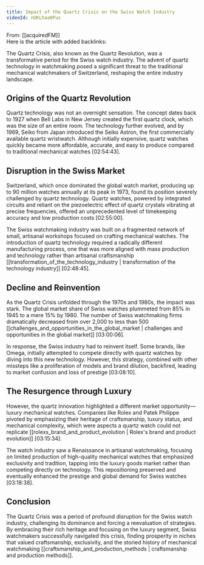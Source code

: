 ```yaml
---
title: Impact of the Quartz Crisis on the Swiss Watch Industry
videoId: nUKLhaa0Pus
---
```


From: [[acquiredFM]] <br/> 
Here is the article with added backlinks:

The Quartz Crisis, also known as the Quartz Revolution, was a transformative period for the Swiss watch industry. The advent of quartz technology in watchmaking posed a significant threat to the traditional mechanical watchmakers of Switzerland, reshaping the entire industry landscape.

## Origins of the Quartz Revolution

Quartz technology was not an overnight sensation. The concept dates back to 1927 when Bell Labs in New Jersey created the first quartz clock, which was the size of an entire room. The technology further evolved, and by 1969, Seiko from Japan introduced the Seiko Astron, the first commercially available quartz wristwatch. Although initially expensive, quartz watches quickly became more affordable, accurate, and easy to produce compared to traditional mechanical watches <a class="yt-timestamp" data-t="02:54:43">[02:54:43]</a>.

## Disruption in the Swiss Market

Switzerland, which once dominated the global watch market, producing up to 90 million watches annually at its peak in 1973, found its position severely challenged by quartz technology. Quartz watches, powered by integrated circuits and reliant on the piezoelectric effect of quartz crystals vibrating at precise frequencies, offered an unprecedented level of timekeeping accuracy and low production costs <a class="yt-timestamp" data-t="02:55:00">[02:55:00]</a>.

The Swiss watchmaking industry was built on a fragmented network of small, artisanal workshops focused on crafting mechanical watches. The introduction of quartz technology required a radically different manufacturing process, one that was more aligned with mass production and technology rather than artisanal craftsmanship [[transformation_of_the_technology_industry | transformation of the technology industry]] <a class="yt-timestamp" data-t="02:48:45">[02:48:45]</a>.

## Decline and Reinvention

As the Quartz Crisis unfolded through the 1970s and 1980s, the impact was stark. The global market share of Swiss watches plummeted from 85% in 1945 to a mere 15% by 1980. The number of Swiss watchmaking firms dramatically decreased from over 2,000 to less than 500 [[challenges_and_opportunities_in_the_global_market | challenges and opportunities in the global market]] <a class="yt-timestamp" data-t="03:00:06">[03:00:06]</a>.

In response, the Swiss industry had to reinvent itself. Some brands, like Omega, initially attempted to compete directly with quartz watches by diving into this new technology. However, this strategy, combined with other missteps like a proliferation of models and brand dilution, backfired, leading to market confusion and loss of prestige <a class="yt-timestamp" data-t="03:08:10">[03:08:10]</a>.

## The Resurgence through Luxury

However, the quartz innovation highlighted a different market opportunity—luxury mechanical watches. Companies like Rolex and Patek Philippe pivoted by emphasizing their heritage of craftsmanship, luxury status, and mechanical complexity, which were aspects a quartz watch could not replicate [[rolexs_brand_and_product_evolution | Rolex's brand and product evolution]] <a class="yt-timestamp" data-t="03:15:34">[03:15:34]</a>.

The watch industry saw a Renaissance in artisanal watchmaking, focusing on limited production of high-quality mechanical watches that emphasized exclusivity and tradition, tapping into the luxury goods market rather than competing directly on technology. This repositioning preserved and eventually enhanced the prestige and global demand for Swiss watches <a class="yt-timestamp" data-t="03:18:38">[03:18:38]</a>.

## Conclusion

The Quartz Crisis was a period of profound disruption for the Swiss watch industry, challenging its dominance and forcing a reevaluation of strategies. By embracing their rich heritage and focusing on the luxury segment, Swiss watchmakers successfully navigated this crisis, finding prosperity in niches that valued craftsmanship, exclusivity, and the storied history of mechanical watchmaking [[craftsmanship_and_production_methods | craftsmanship and production methods]].